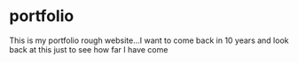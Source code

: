 # portfolio
This is my portfolio rough website...I want to come back in 10 years and look back at this just to see how far I have come
